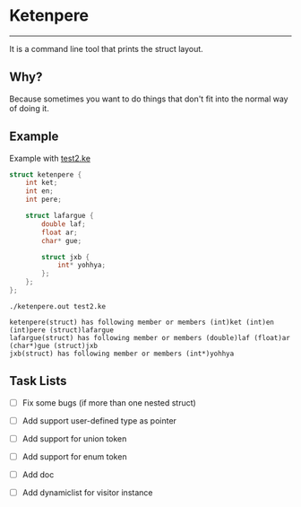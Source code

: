 # Ketenpere
-----------
It is a command line tool that prints the struct layout.

## Why?
Because sometimes you want to do things that don't fit into the normal way of doing it.

## Example

Example with [test2.ke](https://github.com/volkanunal/ketenpere/blob/master/test2.ke)

```c
struct ketenpere {
    int ket;
    int en;
    int pere;

    struct lafargue {
        double laf;
        float ar;
        char* gue;

        struct jxb {
            int* yohhya;
        };
    };    
};
```

```
./ketenpere.out test2.ke
```

```
ketenpere(struct) has following member or members (int)ket (int)en (int)pere (struct)lafargue
lafargue(struct) has following member or members (double)laf (float)ar (char*)gue (struct)jxb
jxb(struct) has following member or members (int*)yohhya 
```


## Task Lists


- [ ] Fix some bugs (if more than one nested struct)
- [ ] Add support user-defined type as pointer
- [ ] Add support for union token
- [ ] Add support for enum token
- [ ] Add doc
- [ ] Add dynamiclist for visitor instance








